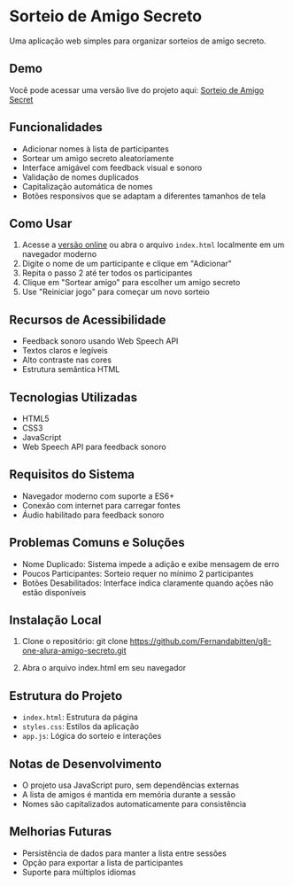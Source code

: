 # Sorteio de Amigo Secreto

Uma aplicação web simples para organizar sorteios de amigo secreto.

## Demo
Você pode acessar uma versão live do projeto aqui: [Sorteio de Amigo Secret](https://fernandabitten.github.io/g8-one-alura-amigo-secreto)

## Funcionalidades

- Adicionar nomes à lista de participantes
- Sortear um amigo secreto aleatoriamente
- Interface amigável com feedback visual e sonoro
- Validação de nomes duplicados
- Capitalização automática de nomes
- Botões responsivos que se adaptam a diferentes tamanhos de tela

## Como Usar

1. Acesse a [versão online](https://fernandabitten.github.io/g8-one-alura-amigo-secreto/) ou abra o arquivo `index.html` localmente em um navegador moderno
2. Digite o nome de um participante e clique em "Adicionar"
3. Repita o passo 2 até ter todos os participantes
4. Clique em "Sortear amigo" para escolher um amigo secreto
5. Use "Reiniciar jogo" para começar um novo sorteio

## Recursos de Acessibilidade

- Feedback sonoro usando Web Speech API
- Textos claros e legíveis
- Alto contraste nas cores
- Estrutura semântica HTML

## Tecnologias Utilizadas

- HTML5
- CSS3
- JavaScript
- Web Speech API para feedback sonoro

## Requisitos do Sistema

- Navegador moderno com suporte a ES6+
- Conexão com internet para carregar fontes
- Áudio habilitado para feedback sonoro

## Problemas Comuns e Soluções

- Nome Duplicado: Sistema impede a adição e exibe mensagem de erro
- Poucos Participantes: Sorteio requer no mínimo 2 participantes
- Botões Desabilitados: Interface indica claramente quando ações não estão disponíveis

## Instalação Local
1. Clone o repositório:
git clone https://github.com/Fernandabitten/g8-one-alura-amigo-secreto.git

2. Abra o arquivo index.html em seu navegador

## Estrutura do Projeto

- `index.html`: Estrutura da página
- `styles.css`: Estilos da aplicação
- `app.js`: Lógica do sorteio e interações

## Notas de Desenvolvimento

- O projeto usa JavaScript puro, sem dependências externas
- A lista de amigos é mantida em memória durante a sessão
- Nomes são capitalizados automaticamente para consistência

## Melhorias Futuras

- Persistência de dados para manter a lista entre sessões
- Opção para exportar a lista de participantes
- Suporte para múltiplos idiomas

